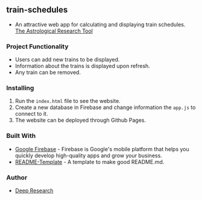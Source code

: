 ## train-schedules

* An attractive web app for calculating and displaying train schedules.   
[The Astrological Research Tool](https://deep-research.github.io/train-schedules/)

### Project Functionality

* Users can add new trains to be displayed.
* Information about the trains is displayed upon refresh.
* Any train can be removed.

### Installing

1. Run the `index.html` file to see the website.
2. Create a new database in Firebase and change information the `app.js` to connect to it.
3. The website can be deployed through Github Pages.

### Built With

* [Google Firebase](https://firebase.google.com/) - Firebase is Google's mobile platform that helps you quickly develop high-quality apps and grow your business.
* [README-Template](https://gist.github.com/PurpleBooth/109311bb0361f32d87a2) - A template to make good README.md.


### Author

* [Deep Research](https://github.com/deep-research)